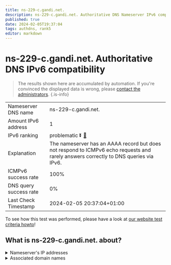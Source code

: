 ```yaml
---
title: ns-229-c.gandi.net.
description: ns-229-c.gandi.net. Authoritative DNS Nameserver IPv6 compatibility
published: true
date: 2024-02-05T19:37:04
tags: authdns, rank5
editor: markdown
---
```


# ns-229-c.gandi.net. Authoritative DNS IPv6 compatibility

> The results shown here are accumulated by automation. If you're convinced the displayed data is wrong, please [contact the administrators](/howto/chat). 
{.is-info}




|   |   |
| - | - |
| Nameserver DNS name | ns-229-c.gandi.net.
| Amount IPv6 address | 1
| IPv6 ranking | problematic :arrow_double_down: [🔗](/howto/ranking) |
| Explanation | The nameserver has an AAAA record but does not respond to ICMPv6 echo requests and rarely answers correctly to DNS queries via IPv6. |
| ICMPv6 success rate | 100%|
| DNS query success rate | 0% |
| Last Check Timestamp | 2024-02-05 20:37:04+01:00 |

To see how this test was performed, please have a look at [our website test criteria howto](/howto/testcriteria/authdns)!


## What is ns-229-c.gandi.net. about?




<details>
<summary>Nameserver's IP addresses</summary>

2604:3400:aaac::e6

</details>



<details>
<summary>Associated domain names</summary>

www.peugeot.fr

</details>
